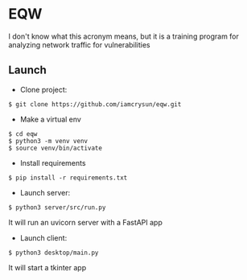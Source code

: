 # EQW

I don't know what this acronym means, but it is a training program for analyzing network traffic for vulnerabilities

## Launch
- Clone project:
```
$ git clone https://github.com/iamcrysun/eqw.git
```
- Make a virtual env
```
$ cd eqw
$ python3 -m venv venv
$ source venv/bin/activate
```
- Install requirements
```
$ pip install -r requirements.txt
```
- Launch server:
```
$ python3 server/src/run.py
```
It will run an uvicorn server with a FastAPI app 
- Launch client:
```
$ python3 desktop/main.py
```
It will start a tkinter app
